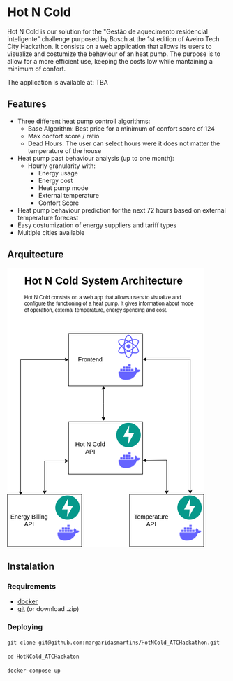 # Hot N Cold

Hot N Cold is our solution for the "Gestão de aquecimento residencial inteligente" challenge purposed by Bosch at the 1st edition of Aveiro Tech City Hackathon. It consists on a web application that allows its users to visualize and costumize the behaviour of an heat pump. The purpose is to allow for a more efficient use, keeping the costs low while mantaining a minimum of confort.

The application is available at: TBA

## Features
- Three different heat pump controll algorithms:
  - Base Algorithm: Best price for a minimum of confort score of 124
  - Max confort score / ratio
  - Dead Hours: The user can select hours were it does not matter the temperature of the house
- Heat pump past behaviour analysis (up to one month):
  - Hourly granularity with:
    - Energy usage 
    - Energy cost
    - Heat pump mode
    - External temperature
    - Confort Score
- Heat pump behaviour prediction for the next 72 hours based on external temperature forecast
- Easy costumization of energy suppliers and tariff types
- Multiple cities available


## Arquitecture
![Hot N Cold Arquitecture](https://github.com/margaridasmartins/HotNCold_ATCHackathon/blob/main/assets/arch_final.png)

## Instalation
### Requirements
- [docker](https://docs.docker.com/get-docker/)
- [git](https://git-scm.com/book/en/v2/Getting-Started-Installing-Git) (or download .zip)

### Deploying
```example
git clone git@github.com:margaridasmartins/HotNCold_ATCHackathon.git

cd HotNCold_ATCHackaton

docker-compose up
```

